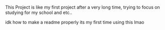 This Project is like my first project after
a very long time, trying to focus on studying
for my school and etc..

idk how to make a readme properly its my first time
using this lmao